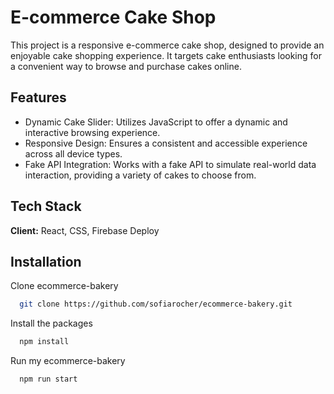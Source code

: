 
# E-commerce Cake Shop

This project is a responsive e-commerce cake shop, designed to provide an enjoyable cake shopping experience. It targets cake enthusiasts looking for a convenient way to browse and purchase cakes online.
## Features

- Dynamic Cake Slider: Utilizes JavaScript to offer a dynamic and interactive browsing experience.
- Responsive Design: Ensures a consistent and accessible experience across all device types.
- Fake API Integration: Works with a fake API to simulate real-world data interaction, providing a variety of cakes to choose from.


## Tech Stack

**Client:** React, CSS, Firebase Deploy




## Installation

Clone ecommerce-bakery

```bash
  git clone https://github.com/sofiarocher/ecommerce-bakery.git
```

Install the packages 
```bash
  npm install
```

Run my ecommerce-bakery
```bash
  npm run start
```
    
